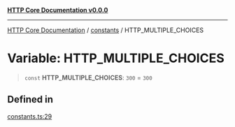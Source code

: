 [**HTTP Core Documentation v0.0.0**](../../README.md)

***

[HTTP Core Documentation](../../modules.md) / [constants](../README.md) / HTTP\_MULTIPLE\_CHOICES

# Variable: HTTP\_MULTIPLE\_CHOICES

> `const` **HTTP\_MULTIPLE\_CHOICES**: `300` = `300`

## Defined in

[constants.ts:29](https://github.com/stonemjs/http-core/blob/24dd4b3f1e59fc19fb65fa5316121fe4b68e4f41/src/constants.ts#L29)
